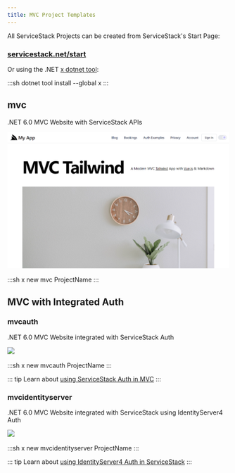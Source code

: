 ```yaml
---
title: MVC Project Templates
---
```


All ServiceStack Projects can be created from ServiceStack's Start Page:

<div class="not-prose">
<h3 class="m-0 py-8 text-4xl text-center text-blue-600"><a href="https://servicestack.net/start">servicestack.net/start</a></h3>
</div>

Or using the .NET [x dotnet tool](/dotnet-new):

:::sh
dotnet tool install --global x
:::


## mvc

.NET 6.0 MVC Website with ServiceStack APIs

[![](https://raw.githubusercontent.com/ServiceStack/Assets/master/csharp-templates/mvc.png)](https://github.com/NetCoreTemplates/mvc)

:::sh
x new mvc ProjectName
:::

## MVC with Integrated Auth

### mvcauth

.NET 6.0 MVC Website integrated with ServiceStack Auth

[![](/img/pages/auth/signin/mvcauth.png)](https://github.com/NetCoreTemplates/mvcauth)

:::sh
x new mvcauth ProjectName
:::

::: tip
Learn about [using ServiceStack Auth in MVC](/auth/identity-servicestack)
:::


### mvcidentityserver

.NET 6.0 MVC Website integrated with ServiceStack using IdentityServer4 Auth

[![](/img/pages/auth/signin/mvcidentityserver.png)](https://github.com/NetCoreTemplates/mvcidentityserver)

:::sh
x new mvcidentityserver ProjectName
:::

::: tip
Learn about [using IdentityServer4 Auth in ServiceStack](/auth/identity-aspnet)
:::
